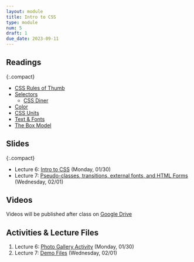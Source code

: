 ```yaml
---
layout: module
title: Intro to CSS
type: module
num: 5
draft: 1
due_date: 2023-09-11
---
```


## Readings

{:.compact}
* [CSS Rules of Thumb](../css-reference/rules-of-thumb/)
* [Selectors](../css-reference/selectors/)
    * [CSS Diner](https://flukeout.github.io/)
* [Color](../css-reference/color/)
* [CSS Units](/spring2023/css-reference/units/)
* [Text &amp; Fonts](../css-reference/fonts/)
* [The Box Model](../css-reference/box-model/) 

## Slides
<!-- 
<a href="" target="_blank"> -->

{:.compact}
* Lecture 6: <a href="https://docs.google.com/presentation/d/14AABJ7sj-HRLrc8kTZbM80IJpmg7RqRVGoVtY5BWNW4/edit?usp=sharing" target="_blank">Intro to CSS</a> (Monday, 01/30)
* Lecture 7: <a href="https://docs.google.com/presentation/d/11IFLBOvm1-LjCDZQvtmh5db9M-PNsv0ZqR6Gao0912E/edit?usp=sharing" target="_blank">Pseudo-classes, transitions, external fonts, and HTML Forms</a> (Wednesday, 02/01)

## Videos
Videos will be published after class on <a href="https://drive.google.com/drive/folders/1O7exzeo0Wg-RmAN7W20R10SSHdEt75Mx" target="_blank">Google Drive</a>

## Activities & Lecture Files
1. Lecture 6: <a href="/spring2023/activities/intro-css">Photo Gallery Activity</a> (Monday, 01/30)
1. Lecture 7: <a href="/spring2023/course-files/lectures/lecture07.zip">Demo Files</a> (Wednesday, 02/01)
